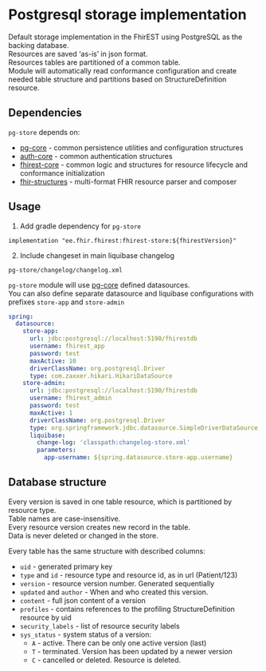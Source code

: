 # Postgresql storage implementation
Default storage implementation in the FhirEST using PostgreSQL as the backing database.  
Resources are saved ‘as-is’ in json format.  
Resources tables are partitioned of a common table.  
Module will automatically read conformance configuration and create needed table structure and partitions based on StructureDefinition resource.

## Dependencies

`pg-store` depends on:
* [pg-core](../pg-store) - common persistence utilities and configuration structures
* [auth-core](../auth-core) - common authentication structures
* [fhirest-core](../fhirest-core) - common logic and structures for resource lifecycle and conformance initialization
* [fhir-structures](../fhir-structures) - multi-format FHIR resource parser and composer


## Usage

1. Add gradle dependency for `pg-store`
```
implementation "ee.fhir.fhirest:fhirest-store:${fhirestVersion}"
```
2. Include changeset in main liquibase changelog
```
pg-store/changelog/changelog.xml
```

`pg-store` module will use [pg-core](../pg-core) defined datasources.  
You can also define separate datasource and liquibase configurations with prefixes `store-app` and `store-admin`
```yml
spring:
  datasource:
    store-app:
      url: jdbc:postgresql://localhost:5190/fhirestdb
      username: fhirest_app
      password: test
      maxActive: 10
      driverClassName: org.postgresql.Driver
      type: com.zaxxer.hikari.HikariDataSource
    store-admin:
      url: jdbc:postgresql://localhost:5190/fhirestdb
      username: fhirest_admin
      password: test
      maxActive: 1
      driverClassName: org.postgresql.Driver
      type: org.springframework.jdbc.datasource.SimpleDriverDataSource
      liquibase:
        change-log: 'classpath:changelog-store.xml'
        parameters:
          app-username: ${spring.datasource.store-app.username}
```


## Database structure

Every version is saved in one table resource, which is partitioned by resource type.  
Table names are case-insensitive.  
Every resource version creates new record in the table.  
Data is never deleted or changed in the store.  

Every table has the same structure with described columns:  
* `uid` - generated primary key
* `type` and `id` - resource type and resource id, as in url (Patient/123)
* `version` - resource version number. Generated sequentially
* `updated` and `author` - When and who created this version.
* `content` - full json content of a version
* `profiles` - contains references to the profiling StructureDefinition resource by uid
* `security_labels` - list of resource security labels
* `sys_status` - system status of a version:
  * `A` - active. There can be only one active version (last)
  * `T` - terminated. Version has been updated by a newer version
  * `C` - cancelled or deleted. Resource is deleted.

